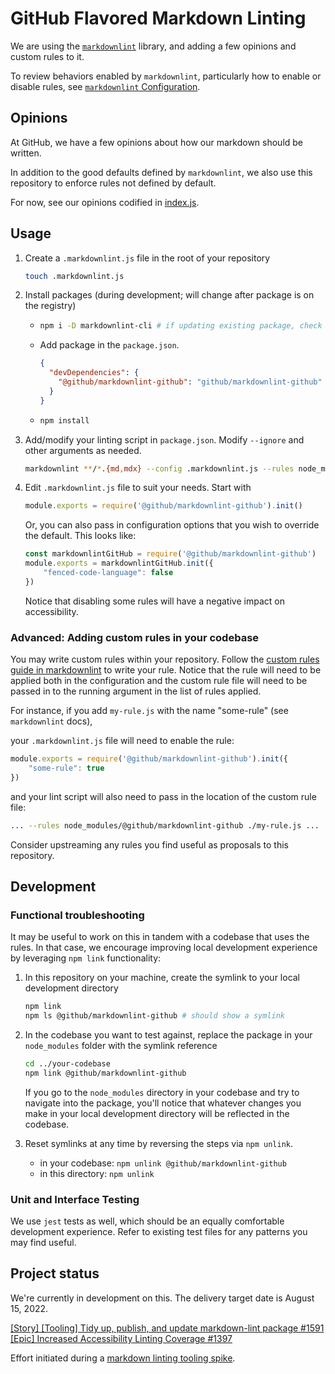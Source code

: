 # GitHub Flavored Markdown Linting

We are using the [`markdownlint`](https://github.com/DavidAnson/markdownlint) library, and adding a few opinions and custom rules to it.

To review behaviors enabled by `markdownlint`, particularly how to enable or disable rules, see [`markdownlint` Configuration](https://github.com/DavidAnson/markdownlint#configuration).

## Opinions

At GitHub, we have a few opinions about how our markdown should be written.

In addition to the good defaults defined by `markdownlint`, we also use this repository to enforce rules not defined by default.

For now, see our opinions codified in [index.js](./index.js).

## Usage

1. Create a `.markdownlint.js` file in the root of your repository

    ```bash
    touch .markdownlint.js
    ```

2. Install packages (during development; will change after package is on the registry)

    - ```bash
      npm i -D markdownlint-cli # if updating existing package, check for updates
      ```

    - Add package in the `package.json`.

      ```json
      {
        "devDependencies": {
          "@github/markdownlint-github": "github/markdownlint-github"
        }
      }
      ```

    - ```bash
      npm install
      ```

3. Add/modify your linting script in `package.json`. Modify `--ignore` and other arguments as needed.

    ```bash
    markdownlint **/*.{md,mdx} --config .markdownlint.js --rules node_modules/@github/markdownlint-github --ignore node_modules
    ```

4. Edit `.markdownlint.js` file to suit your needs. Start with

    ```js
    module.exports = require('@github/markdownlint-github').init()
    ```

    Or, you can also pass in configuration options that you wish to override the default. This looks like:

    ```js
    const markdownlintGitHub = require('@github/markdownlint-github')
    module.exports = markdownlintGitHub.init({
        "fenced-code-language": false
    })
    ```

    Notice that disabling some rules will have a negative impact on accessibility.

### Advanced: Adding custom rules in your codebase

You may write custom rules within your repository. Follow the [custom rules guide in markdownlint](https://github.com/DavidAnson/markdownlint/blob/main/doc/CustomRules.md) to write your rule. Notice that the rule will need to be applied both in the configuration and the custom rule file will need to be passed in to the running argument in the list of rules applied.

For instance, if you add `my-rule.js` with the name "some-rule" (see `markdownlint` docs),

your `.markdownlint.js` file will need to enable the rule:

```js
module.exports = require('@github/markdownlint-github').init({
    "some-rule": true
})
```

and your lint script will also need to pass in the location of the custom rule file:

```bash
... --rules node_modules/@github/markdownlint-github ./my-rule.js ...
```

Consider upstreaming any rules you find useful as proposals to this repository.

## Development

### Functional troubleshooting

It may be useful to work on this in tandem with a codebase that uses the rules. In that case, we encourage improving local development experience by leveraging `npm link` functionality:

1. In this repository on your machine, create the symlink to your local development directory

    ```bash
    npm link
    npm ls @github/markdownlint-github # should show a symlink
    ```

2. In the codebase you want to test against, replace the package in your `node_modules` folder with the symlink reference

    ```bash
    cd ../your-codebase
    npm link @github/markdownlint-github
    ```

    If you go to the `node_modules` directory in your codebase and try to navigate into the package, you'll notice that whatever changes you make in your local development directory will be reflected in the codebase.

3. Reset symlinks at any time by reversing the steps via `npm unlink`.
    - in your codebase: `npm unlink @github/markdownlint-github`
    - in this directory: `npm unlink`

### Unit and Interface Testing

We use `jest` tests as well, which should be an equally comfortable development experience. Refer to existing test files for any patterns you may find useful.

## Project status

We're currently in development on this. The delivery target date is August 15, 2022.

[[Story] [Tooling] Tidy up, publish, and update markdown-lint package #1591](https://github.com/github/accessibility/issues/1591)
[[Epic] Increased Accessibility Linting Coverage #1397](https://github.com/github/accessibility/issues/1397)

Effort initiated during a [markdown linting tooling spike](https://github.com/github/accessibility/issues/1429).
